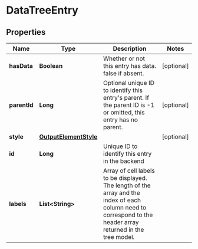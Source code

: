 

# DataTreeEntry


## Properties

| Name | Type | Description | Notes |
|------------ | ------------- | ------------- | -------------|
|**hasData** | **Boolean** | Whether or not this entry has data. false if absent. |  [optional] |
|**parentId** | **Long** | Optional unique ID to identify this entry&#39;s parent. If the parent ID is -1 or omitted, this entry has no parent. |  [optional] |
|**style** | [**OutputElementStyle**](OutputElementStyle.md) |  |  [optional] |
|**id** | **Long** | Unique ID to identify this entry in the backend |  |
|**labels** | **List&lt;String&gt;** | Array of cell labels to be displayed. The length of the array and the index of each column need to correspond to the header array returned in the tree model. |  |



